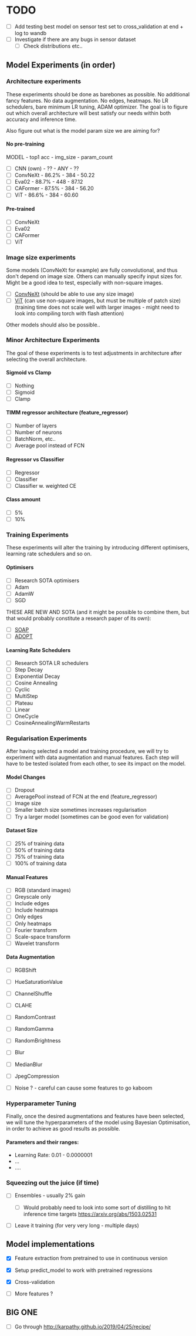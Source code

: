 # TODO

- [ ] Add testing best model on sensor test set to cross_validation at end + log to wandb
- [ ] Investigate if there are any bugs in sensor dataset
  - [ ] Check distributions etc..

## Model Experiments (in order)
### Architecture experiments
These experiments should be done as barebones as possible. No additional fancy features. No data augmentation. No edges, heatmaps. No LR schedulers, bare minimum LR tuning, ADAM optimizer. The goal is to figure out which overall architecture will best satisfy our needs within both accuracy and inference time.

Also figure out what is the model param size we are aiming for?
#### No pre-training 
MODEL - top1 acc - img_size - param_count
- [ ] CNN (own) - ?? - ANY - ??
- [ ] ConvNeXt - 86.2% - 384 - 50.22
- [ ] Eva02 - 88.7% - 448 - 87.12
- [ ] CAFormer - 87.5% - 384 - 56.20
- [ ] ViT - 86.6% - 384 - 60.60
#### Pre-trained
- [ ] ConvNeXt
- [ ] Eva02
- [ ] CAFormer
- [ ] ViT

### Image size experiments
Some models (ConvNeXt for example) are fully convolutional, and thus don't depend on image size. Others can manually specify input sizes for. Might be a good idea to test, especially with non-square images.

- [ ] [ConvNeXt](https://github.com/huggingface/pytorch-image-models/discussions/2269) (should be able to use any size image)
- [ ] [ViT](https://github.com/huggingface/pytorch-image-models/discussions/2104) (can use non-square images, but must be multiple of patch size) (training time does not scale well with larger images - might need to look into compiling torch with flash attention)

Other models should also be possible..

### Minor Architecture Experiments
The goal of these experiments is to test adjustments in architecture after selecting the overall architecture.

#### Sigmoid vs Clamp
- [ ] Nothing
- [ ] Sigmoid
- [ ] Clamp
  
#### TIMM regressor architecture (feature_regressor)
- [ ] Number of layers
- [ ] Number of neurons
- [ ] BatchNorm, etc..
- [ ] Average pool instead of FCN

#### Regressor vs Classifier
- [ ] Regressor
- [ ] Classifier
- [ ] Classifier w. weighted CE

#### Class amount
- [ ] 5%
- [ ] 10%

### Training Experiments
These experiments will alter the training by introducing different optimisers, learning rate schedulers and so on.

#### Optimisers
- [ ] Research SOTA optimisers
- [ ] Adam
- [ ] AdamW
- [ ] SGD

THESE ARE NEW AND SOTA (and it might be possible to combine them, but that would probably constitute a research paper of its own):
- [ ] [SOAP](https://arxiv.org/abs/2409.11321)
- [ ] [ADOPT](https://x.com/ishohei220/status/1854051859385978979)

#### Learning Rate Schedulers
- [ ] Research SOTA LR schedulers
- [ ] Step Decay
- [ ] Exponential Decay
- [ ] Cosine Annealing
- [ ] Cyclic
- [ ] MultiStep
- [ ] Plateau
- [ ] Linear
- [ ] OneCycle
- [ ] CosineAnnealingWarmRestarts

### Regularisation Experiments
After having selected a model and training procedure, we will try to experiment with data augmentation and manual features. Each step will have to be tested isolated from each other, to see its impact on the model.

#### Model Changes
- [ ] Dropout
- [ ] AveragePool instead of FCN at the end (feature_regressor)
- [ ] Image size
- [ ] Smaller batch size sometimes increases regularisation
- [ ] Try a larger model (sometimes can be good even for validation)

#### Dataset Size
- [ ] 25% of training data
- [ ] 50% of training data
- [ ] 75% of training data
- [ ] 100% of training data

#### Manual Features
- [ ] RGB (standard images)
- [ ] Greyscale only
- [ ] Include edges
- [ ] Include heatmaps
- [ ] Only edges
- [ ] Only heatmaps
- [ ] Fourier transform
- [ ] Scale-space transform
- [ ] Wavelet transform

#### Data Augmentation
- [ ] RGBShift
- [ ] HueSaturationValue
- [ ] ChannelShuffle
- [ ] CLAHE
- [ ] RandomContrast
- [ ] RandomGamma
- [ ] RandomBrightness
- [ ] Blur
- [ ] MedianBlur
- [ ] JpegCompression
- [ ] Noise ? - careful can cause some features to go kaboom


### Hyperparameter Tuning
Finally, once the desired augmentations and features have been selected, we will tune the hyperparameters of the model using Bayesian Optimisation, in order to achieve as good results as possible.

#### Parameters and their ranges:
- Learning Rate: 0.01 - 0.0000001
- ...
- ....

### Squeezing out the juice (if time)
- [ ] Ensembles - usually 2% gain
  - [ ] Would probably need to look into some sort of distilling to hit inference time targets https://arxiv.org/abs/1503.02531
- [ ] Leave it training (for very very long - multiple days)


## Model implementations
- [X] Feature extraction from pretrained to use in continuous version
- [X] Setup predict_model to work with pretrained regressions
- [X] Cross-validation
- [ ] More features ?


## BIG ONE
- [ ] Go through http://karpathy.github.io/2019/04/25/recipe/
